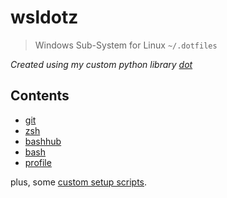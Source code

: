 # wsldotz

> Windows Sub-System for Linux `~/.dotfiles`

*Created using my custom python library [dot](./bin/dot)*

## Contents

- [git](git)
- [zsh](zsh)
- [bashhub](bashhub)
- [bash](bash)
- [profile](profile)

plus, some [custom setup scripts](bin/setup).
